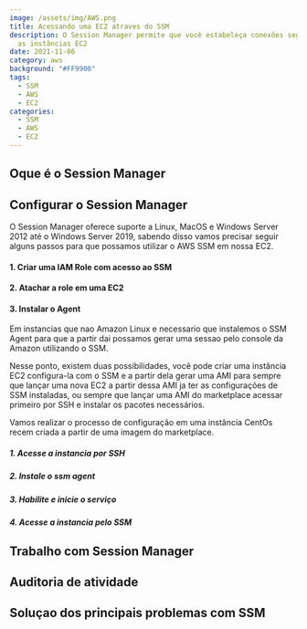 ```yaml
---
image: /assets/img/AWS.png
title: Acessando uma EC2 atraves do SSM
description: O Session Manager permite que você estabeleça conexões seguras para
  as instâncias EC2
date: 2021-11-06
category: aws
background: "#FF9900"
tags:
  - SSM
  - AWS
  - EC2
categories:
  - SSM
  - AWS
  - EC2
---
```


## Oque é o Session Manager

## Configurar o Session Manager

O Session Manager oferece suporte a Linux, MacOS e Windows Server 2012 até o Windows Server 2019, sabendo disso vamos precisar seguir alguns passos para que possamos utilizar o AWS SSM em nossa EC2.

#### 1. Criar uma IAM Role com acesso ao SSM

#### 2. Atachar a role em uma EC2

#### 3. Instalar o Agent

Em instancias que nao Amazon Linux e necessario que instalemos o SSM Agent para que a partir dai possamos gerar uma sessao pelo console da Amazon utilizando o SSM.

Nesse ponto, existem duas possibilidades, você pode criar uma instância EC2 configura-la com o SSM e a partir dela gerar uma AMI para sempre que lançar uma nova EC2 a partir dessa AMI ja ter as configurações de SSM instaladas, ou sempre que lançar uma AMI do marketplace acessar primeiro por SSH e instalar os pacotes necessários.

Vamos realizar o processo de configuração em uma instância CentOs recem criada a partir de uma imagem do marketplace.

##### 1. Acesse a instancia por SSH 
##### 2. Instale o ssm agent
##### 3. Habilite e inicie o serviço
##### 4. Acesse a instancia pelo SSM


## Trabalho com Session Manager

## Auditoria de atividade

## Soluçao dos principais problemas com SSM
